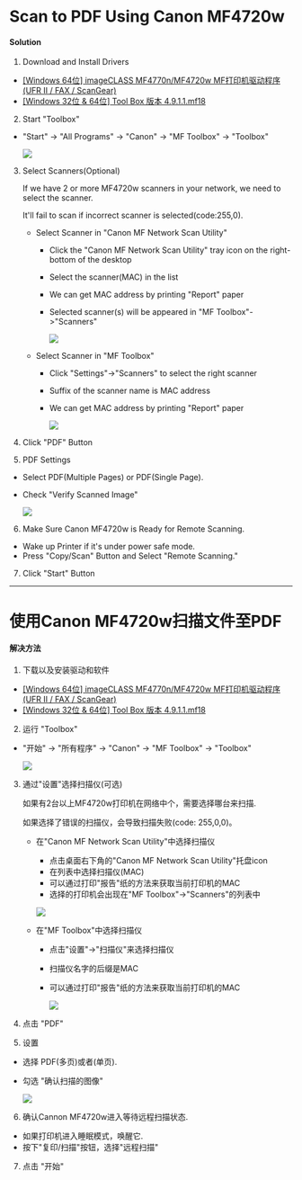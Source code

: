 # Scan to PDF Using Canon MF4720w

#### Solution
1. Download and Install Drivers

  * [[Windows 64位] imageCLASS MF4770n/MF4720w MF打印机驱动程序 (UFR II / FAX / ScanGear)](http://support-cn.canon-asia.com/contents/CN/ZH/0100455501.html)
  * [[Windows 32位 & 64位] Tool Box 版本 4.9.1.1.mf18](http://support-cn.canon-asia.com/contents/CN/ZH/0200156601.html)

2. Start "Toolbox"

  *  "Start" -> "All Programs" -> "Canon" -> "MF Toolbox" -> "Toolbox"  

      ![](img/01.png)

3. Select Scanners(Optional)

   If we have 2 or more MF4720w scanners in your network, we need to select the scanner.
 
   It'll fail to scan if incorrect scanner is selected(code:255,0).

   * Select Scanner in "Canon MF Network Scan Utility"
     * Click the "Canon MF Network Scan Utility" tray icon on the right-bottom of the desktop
     * Select the scanner(MAC) in the list
     * We can get MAC address by printing "Report" paper
     * Selected scanner(s) will be appeared in "MF Toolbox"->"Scanners"

       ![](img/04.png)

   * Select Scanner in "MF Toolbox"
     * Click  "Settings"->"Scanners" to select the right scanner
     * Suffix of the scanner name is MAC address
     * We can get MAC address by printing "Report" paper

       ![](img/02.png)

4. Click "PDF" Button

5. PDF Settings
  * Select PDF(Multiple Pages) or PDF(Single Page).
  * Check "Verify Scanned Image"

      ![](img/03.png)

6. Make Sure Canon MF4720w is Ready for Remote Scanning.
  * Wake up Printer if it's under power safe mode.
  * Press "Copy/Scan" Button and Select "Remote Scanning."

7. Click "Start" Button

------------------------------------------------

# 使用Canon MF4720w扫描文件至PDF

#### 解决方法
1. 下载以及安装驱动和软件

  * [[Windows 64位] imageCLASS MF4770n/MF4720w MF打印机驱动程序 (UFR II / FAX / ScanGear)](http://support-cn.canon-asia.com/contents/CN/ZH/0100455501.html)
  * [[Windows 32位 & 64位] Tool Box 版本 4.9.1.1.mf18](http://support-cn.canon-asia.com/contents/CN/ZH/0200156601.html)

2. 运行 "Toolbox"

  *  "开始" -> "所有程序" -> "Canon" -> "MF Toolbox" -> "Toolbox"

      ![](img/01.png)

3. 通过"设置"选择扫描仪(可选)

   如果有2台以上MF4720w打印机在网络中个，需要选择哪台来扫描.

   如果选择了错误的扫描仪，会导致扫描失败(code: 255,0,0)。

   * 在"Canon MF Network Scan Utility"中选择扫描仪
     * 点击桌面右下角的"Canon MF Network Scan Utility"托盘icon 
     * 在列表中选择扫描仪(MAC)
     * 可以通过打印"报告"纸的方法来获取当前打印机的MAC
     * 选择的打印机会出现在"MF Toolbox"->"Scanners"的列表中

     ![](img/04.png)

   * 在"MF Toolbox"中选择扫描仪
     * 点击"设置"->"扫描仪"来选择扫描仪 
     * 扫描仪名字的后缀是MAC
     * 可以通过打印"报告"纸的方法来获取当前打印机的MAC 

       ![](img/02.png)

4. 点击 "PDF"

5. 设置
  * 选择 PDF(多页)或者(单页).
  * 勾选 "确认扫描的图像"

      ![](img/03.png)

6. 确认Cannon MF4720w进入等待远程扫描状态.
  * 如果打印机进入睡眠模式，唤醒它.
  * 按下"复印/扫描"按钮，选择"远程扫描"

7. 点击 "开始"

